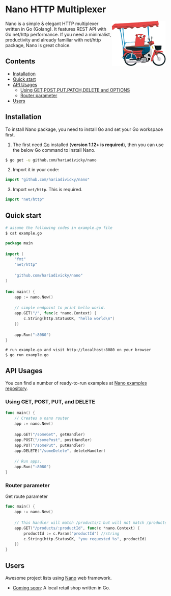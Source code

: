 # Nano HTTP Multiplexer

<img align="right" width="169px" src="https://raw.githubusercontent.com/hariadivicky/logo/master/nano-logo-color.png">

Nano is a simple & elegant HTTP multiplexer written in Go (Golang). It features REST API with Go net/http performance. If you need a minimalist, productivity and already familiar with net/http package, Nano is great choice.

## Contents

- [Installation](#installation)
- [Quick start](#quick-start)
- [API Usages](#api-usages)
    - [Using GET,POST,PUT,PATCH,DELETE and OPTIONS](#using-get-post-put-patch-delete-and-options)
    - [Router parameter](#router-parameter)
- [Users](#users)

## Installation

To install Nano package, you need to install Go and set your Go workspace first.

1. The first need [Go](https://golang.org/) installed (**version 1.12+ is required**), then you can use the below Go command to install Nano.

```sh
$ go get -u github.com/hariadivicky/nano
```

2. Import it in your code:

```go
import "github.com/hariadivicky/nano"
```

3. Import `net/http`. This is required.

```go
import "net/http"
```

## Quick start
 
```sh
# assume the following codes in example.go file
$ cat example.go
```

```go
package main

import (
	"fmt"
	"net/http"

	"github.com/hariadivicky/nano"
)

func main() {
	app := nano.New()

	// simple endpoint to print hello world.
	app.GET("/", func(c *nano.Context) {
		c.String(http.StatusOK, "hello world\n")
	})

	app.Run(":8080")
}
```

```
# run example.go and visit http://localhost:8080 on your browser
$ go run example.go
```

## API Usages

You can find a number of ready-to-run examples at [Nano examples repository](https://github.com/hariadivicky/nano-examples).

### Using GET, POST, PUT, and DELETE

```go
func main() {
	// Creates a nano router
	app := nano.New()

	app.GET("/someGet", getHandler)
	app.POST("/somePost", postHandler)
	app.PUT("/somePut", putHandler)
	app.DELETE("/someDelete", deleteHandler)

    // Run apps.
	app.Run(":8080")
}
```

### Router parameter

Get route parameter

```go
func main() {
	app := nano.New()

	// This handler will match /products/1 but will not match /products/ or /products
	app.GET("/products/:productId", func(c *nano.Context) {
        productId := c.Param("productId") //string
        c.String(http.StatusOK, "you requested %s", productId)
	})
}
```

## Users

Awesome project lists using [Nano](https://github.com/hariadivicky/nano) web framework.

* [Coming soon](https://github.com/hariadivicky/coming-soon): A local retail shop written in Go.
